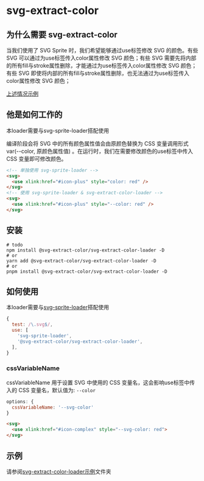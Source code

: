 # svg-extract-color

## 为什么需要 svg-extract-color

当我们使用了 SVG Sprite 时，我们希望能够通过use标签修改 SVG 的颜色。有些 SVG 可以通过为use标签传入color属性修改 SVG 颜色；有些 SVG 需要先将内部的所有fill与stroke属性删除，才能通过为use标签传入color属性修改 SVG 颜色；有些 SVG 即使将内部的所有fill与stroke属性删除，也无法通过为use标签传入color属性修改 SVG 颜色；

[上述情况示例](./examples/svg-sprite/index.html)

## 他是如何工作的

本loader需要与svg-sprite-loader搭配使用

编译阶段会将 SVG 中的所有颜色属性值会由原颜色替换为 CSS 变量调用形式 var(--color, 原颜色属性值) 。在运行时，我们在需要修改颜色的use标签中传入 CSS 变量即可修改颜色。

```html
<!-- 单独使用 svg-sprite-loader -->
<svg>
  <use xlink:href="#icon-plus" style="color: red" />
</svg>
<!-- 使用 svg-sprite-loader & svg-extract-color-loader -->
<svg>
  <use xlink:href="#icon-plus" style="--color: red" />
</svg>
```

## 安装

```shell
# todo
npm install @svg-extract-color/svg-extract-color-loader -D
# or
yarn add @svg-extract-color/svg-extract-color-loader -D
# or
pnpm install @svg-extract-color/svg-extract-color-loader -D
```

## 如何使用

本loader需要与[svg-sprite-loader](https://github.com/JetBrains/svg-sprite-loader)搭配使用

```js
{
  test: /\.svg$/,
  use: [
    'svg-sprite-loader',
    '@svg-extract-color/svg-extract-color-loader',
  ],
}
```

### cssVariableName

cssVariableName 用于设置 SVG 中使用的 CSS 变量名，这会影响use标签中传入的 CSS 变量名，默认值为: `--color`

```js
options: {
  cssVariableName: '--svg-color'
}
```

```html
<svg>
  <use xlink:href="#icon-complex" style="--svg-color: red">
</svg>
```

## 示例

请参阅[svg-extract-color-loader示例](./examples/svg-extract-color-loader/README.md)文件夹
